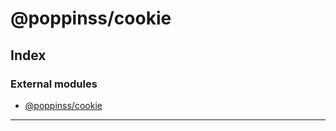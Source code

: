 
#  @poppinss/cookie

## Index

### External modules

* [@poppinss/cookie](modules/_poppinss_cookie.md)

---

